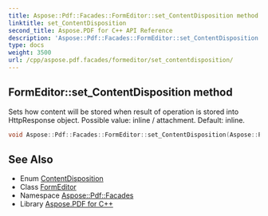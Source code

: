 ```yaml
---
title: Aspose::Pdf::Facades::FormEditor::set_ContentDisposition method
linktitle: set_ContentDisposition
second_title: Aspose.PDF for C++ API Reference
description: 'Aspose::Pdf::Facades::FormEditor::set_ContentDisposition method. Sets how content will be stored when result of operation is stored into HttpResponse object. Possible value: inline / attachment. Default: inline in C++.'
type: docs
weight: 3500
url: /cpp/aspose.pdf.facades/formeditor/set_contentdisposition/
---
```

## FormEditor::set_ContentDisposition method


Sets how content will be stored when result of operation is stored into HttpResponse object. Possible value: inline / attachment. Default: inline.

```cpp
void Aspose::Pdf::Facades::FormEditor::set_ContentDisposition(Aspose::Pdf::ContentDisposition value)
```

## See Also

* Enum [ContentDisposition](../../../aspose.pdf/contentdisposition/)
* Class [FormEditor](../)
* Namespace [Aspose::Pdf::Facades](../../)
* Library [Aspose.PDF for C++](../../../)
